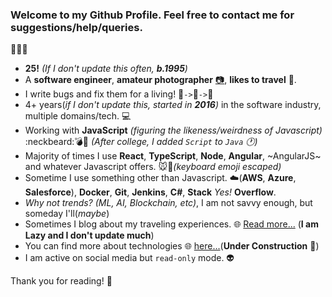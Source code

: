 ### Welcome to my Github Profile. Feel free to contact me for suggestions/help/queries.
:loudspeaker::loudspeaker::loudspeaker:
* **25!** _(If I don't update this often, __b.1995__)_
* A **software engineer**, **amateur photographer** [:camera:](https://www.instagram.com/mali.pramod/), **likes to travel** :sunrise_over_mountains:.
* I write bugs and fix them for a living! :bug:`->`:mag_right:`->`:wrench:
* 4+ years(_if I don't update this, started in __2016__)_ in the software industry, multiple domains/tech. :computer:
* Working with **JavaScript** _(figuring the likeness/weirdness of Javascript)_ :neckbeard::bomb:🤯 _(After college, I added `Script` to `Java` :clock1:)_
* Majority of times I use **React**, **TypeScript**, **Node**, **Angular**, ~AngularJS~ and whatever Javascript offers. :mouse::musical_keyboard:_(keyboard emoji escaped)_
* Sometime I use something other than Javascript. :cloud:(__AWS__, __Azure__, __Salesforce__), __Docker__, __Git__, __Jenkins__, __C#__, __Stack__ _Yes!_ __Overflow__.
* _Why not trends? (ML, AI, Blockchain, etc)_, I am not savvy enough, but someday I'll(_maybe_)
* Sometimes I blog about my traveling experiences. :globe_with_meridians: [Read more...](https://pramodmali.com) (**I am Lazy and I don't update much**)
* You can find more about technologies :globe_with_meridians: [here...](https://pramodmali.tech)(**Under Construction** :construction:)
* I am active on social media but `read-only` mode. :alien:

Thank you for reading! :book:
